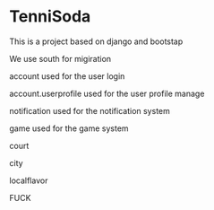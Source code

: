 TenniSoda
=========

This is a project based on django and bootstap

We use south for migiration

account used for the user login

account.userprofile used for the user profile manage

notification used for the notification system

game used for the game system

court

city

localflavor

FUCK
